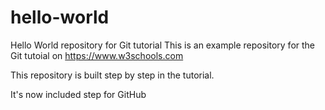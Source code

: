 # hello-world
Hello World repository for Git tutorial
This is an example repository for the Git tutoial on https://www.w3schools.com

This repository is built step by step in the tutorial. 

It's now included step for GitHub
